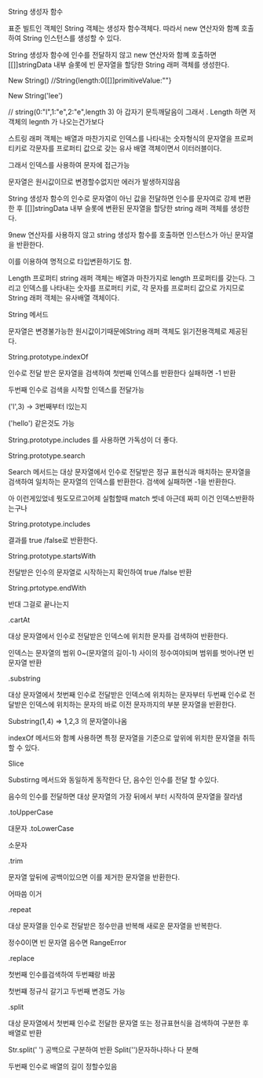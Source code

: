 String 생성자 함수

표준 빌트인 객체인 String 객체는 생성자 함수객체다. 따라서 new 연산자와 함꼐 호출하여 String 인스턴스를 생성할 수 있다.

String 생성자 함수에 인수를 전달하지 않고 new 연산자와 함꼐 호출하면 [[]]stringData 내부 슬롯에 빈 문자열을 할당한 String 래퍼 객체를 생성한다.

New String()
//String{length:0[[]]primitiveValue:""}

New String('lee')

// string(0:"l",1:"e",2:"e",length 3)
아 갑자기 문득깨달음이 그래서 . Length 하면 저 객체의 legnth 가 나오는건가보다

스트링 래퍼 객체는 배열과 마찬가지로 인덱스를 나타내는 숫자형식의 문자열을 프로퍼티키로 각문자를 프로퍼티 값으로 갖는 유사 배열 객체이면서 이터러블이다.

그래서 인덱스를 사용하여 문자에 접근가능

문자열은 원시값이므로 변경할수없지만 에러가 발생하지않음

String 생성자 함수의 인수로 문자열이 아닌 값을 전달하면 인수를 문자여로 강제 변환한 후 [[]]stringData 내부 슬롯에 변환된 문자열을 할당한 string 래퍼 객체를 생성한다.

9new 연산자를 사용하지 않고 string 생성자 함수를 호출하면 인스턴스가 아닌 문자열을 반환한다.

이를 이용하여 명적으로 타입변환하기도 함.

Length 프로퍼티
string 래퍼 객체는 배열과 마찬가지로 length 프로퍼티를 갖는다. 그리고 인덱스를 나타내는 숫자를 프로퍼티 키로, 각 문자를 프로퍼티 값으로 가지므로 String 래퍼 객체는 유사배열 객체이다.

String 메서드

문자열은 변경불가능한 원시값이기때문에String 래퍼 객체도 읽기전용객체로 제공된다.

String.prototype.indexOf

인수로 전달 받은 문자열을 검색하여 첫번째 인덱스를 반환한다 실패하면 -1 반환

두번째 인수로 검색을 시작할 인덱스를 전달가능

('l',3) -> 3번째부터 l있는지

('hello') 같은것도 가능

String.prototype.includes 를 사용하면 가독성이 더 좋다.

String.prototype.search

Search 메서드는 대상 문자열에서 인수로 전달받은 정규 표현식과 매치하는 문자열을 검색하여 일치하는 문자열의 인덱스를 반환한다. 검색에 실패하면 -1을 반환한다.

아 이런게있었네 뭣도모르고어제 실험할때 match 썻네 아근데 짜피 이건 인덱스반환하는구나

String.prototype.includes

결과를 true /false로 반환한다.

String.prototype.startsWith

전달받은 인수의 문자열로 시작하는지 확인하여 true /false 반환

String.prtotype.endWith

반대 그걸로 끝나는지

.cartAt

대상 문자열에서 인수로 전달받은 인덱스에 위치한 문자를 검색하여 반환한다.

인덱스는 문자열의 범위 0~(문자열의 길이-1) 사이의 정수여야되며 범위를 벗어나면 빈 문자열 반환

.substring

대상 문자열에서 첫번째 인수로 전달받은 인덱스에 위치하는 문자부터 두번째 인수로 전달받은 인덱스에 위치하는 문자의 바로 이전 문자까지의 부분 문자열을 반환한다.

Substring(1,4) => 1,2,3 의 문자열이나옴

indexOf 메서드와 함꼐 사용하면 특정 문자열을 기준으로 앞위에 위치한 문자열을 취득할 수 있다.

Slice

Substirng 메서드와 동일하게 동작한다 단, 음수인 인수를 전달 할 수있다.

음수의 인수를 전달하면 대상 문자열의 가장 뒤에서 부터 시작하여 문자열을 잘라냄

.toUpperCase

대문자
.toLowerCase

소문자

.trim

문자열 앞뒤에 공백이있으면 이를 제거한 문자열을 반환한다.

어따씀 이거

.repeat

대상 문자열을 인수로 전달받은 정수만큼 반복해 새로운 문자열을 반복한다.

정수0이면 빈 문자열 음수면 RangeError

.replace

첫번째 인수를검색하여 두번쨰랑 바꿈

첫번쨰 정규식 갈기고 두번째 변경도 가능

.split

대상 문자열에서 첫번째 인수로 전달한 문자열 또는 정규표현식을 검색하여 구분한 후 배열로 반환

Str.split(' ') 공백으로 구분하여 반환
Split('')문자하나하나 다 분해

두번째 인수로 배열의 길이 정할수있음
